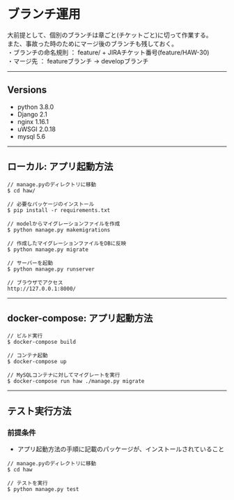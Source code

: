 # ブランチ運用
大前提として、個別のブランチは章ごと(チケットごと)に切って作業する。  
また、事故った時のためにマージ後のブランチも残しておく。  
・ブランチの命名規則 ： feature/ + JIRAチケット番号(feature/HAW-30)  
・マージ先 ： featureブランチ -> developブランチ  

---
## Versions
 - python 3.8.0
 - Django 2.1
 - nginx 1.16.1
 - uWSGI 2.0.18
 - mysql 5.6

---
## ローカル: アプリ起動方法
```
// manage.pyのディレクトリに移動
$ cd haw/

// 必要なパッケージのインストール
$ pip install -r requirements.txt

// modelからマイグレーションファイルを作成
$ python manage.py makemigrations

// 作成したマイグレーションファイルをDBに反映
$ python manage.py migrate

// サーバーを起動
$ python manage.py runserver

// ブラウザでアクセス
http://127.0.0.1:8000/
```

---
## docker-compose: アプリ起動方法
```
// ビルド実行
$ docker-compose build

// コンテナ起動
$ docker-compose up

// MySQLコンテナに対してマイグレートを実行
$ docker-compose run haw ./manage.py migrate
```

---
## テスト実行方法
### 前提条件
 - アプリ起動方法の手順に記載のパッケージが、インストールされていること
```
// manage.pyのディレクトリに移動
$ cd haw

// テストを実行
$ python manage.py test
```
